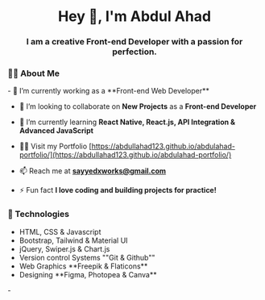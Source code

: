<h1 align="center">Hey 👋, I'm Abdul Ahad</h1>
<h3 align="center">I am a creative Front-end Developer with a passion for perfection.</h3>

<h3 align="left">🙋‍♂️ About Me</h3>
- 🔭 I’m currently working as a **Front-end Web Developer**

- 👯 I’m looking to collaborate on **New Projects** as a **Front-end Developer**

- 🌱 I’m currently learning **React Native, React.js, API Integration & Advanced JavaScript**

- 👨‍💻 Visit my Portfolio [https://abdullahad123.github.io/abdulahad-portfolio/](https://abdullahad123.github.io/abdulahad-portfolio/)

- 📫 Reach me at **sayyedxworks@gmail.com**

- ⚡ Fun fact **I love coding and building projects for practice!**


<h3 align="left">🚀 Technologies</h3>
<ul dir="auto">
<li>HTML, CSS & Javascript</li>
<li>Bootstrap, Tailwind & Material UI</li>
<li>jQuery, Swiper.js & Chart.js</li>
<li>Version control Systems ""Git & Github""</li>
<li>Web Graphics **Freepik & Flaticons** </li>
<li>Designing **Figma, Photopea & Canva** </li>
</ul>-
